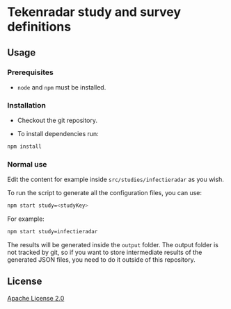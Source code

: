# Tekenradar study and survey definitions

## Usage

### Prerequisites

- `node` and `npm` must be installed.

### Installation

- Checkout the git repository.

- To install dependencies run:

```sh
npm install
```

### Normal use

Edit the content for example inside `src/studies/infectieradar` as you wish.

To run the script to generate all the configuration files, you can use:

```sh
npm start study=<studyKey>
```

For example:
```sh
npm start study=infectieradar
```

The results will be generated inside the `output` folder.
The output folder is not tracked by git, so if you want to store intermediate results of the generated JSON files, you need to do it outside of this repository.

## License

[Apache License 2.0](LICENSE)